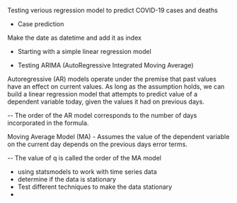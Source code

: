 Testing verious regression model to predict COVID-19 cases and deaths


* Case prediction

Make the date as datetime and add it as index 


* Starting with a simple linear regression model

* Testing ARIMA (AutoRegressive Integrated Moving Average)

Autoregressive (AR) models operate under the premise that past values have an effect on current values. As long as the assumption holds, we can build a linear regression model that attempts to predict value of a dependent variable today, given the values it had on previous days.

-- The order of the AR model corresponds to the number of days incorporated in the formula.

Moving Average Model (MA) - Assumes the value of the dependent variable on the current day depends on the previous days error terms. 

-- The value of q is called the order of the MA model

 - using statsmodels to work with time series data
 - determine if the data is stationary
 - Test different techniques to make the data stationary
 - 
